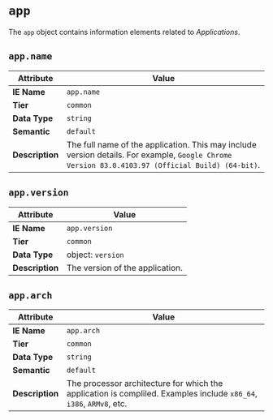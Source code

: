 # `app`

The `app` object contains information elements related to *Applications*.

## `app.name`

Attribute | Value
--- | ---
**IE Name** | `app.name`
**Tier** | `common`
**Data Type** | `string`
**Semantic** | `default`
**Description** | The full name of the application. This may include version details. For example, `Google Chrome Version 83.0.4103.97 (Official Build) (64-bit)`.

## `app.version`

Attribute | Value
--- | ---
**IE Name** | `app.version`
**Tier** | `common`
**Data Type** | object: `version`
**Description** | The version of the application.

## `app.arch`

Attribute | Value
--- | ---
**IE Name** | `app.arch`
**Tier** | `common`
**Data Type** | `string`
**Semantic** | `default`
**Description** | The processor architecture for which the application is compliled. Examples include `x86_64`, `i386`, `ARMv8`, etc.
